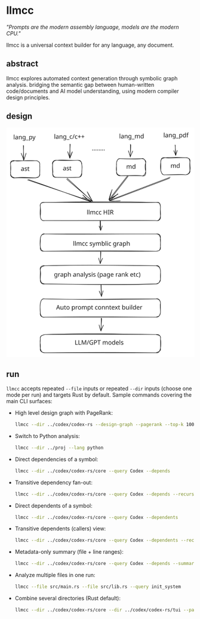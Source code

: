 # llmcc

*"Prompts are the modern assembly language, models are the modern CPU."*

llmcc is a universal context builder for any language, any document.

## abstract

llmcc explores automated context generation through symbolic graph analysis. bridging the semantic gap between human-written code/documents and AI model understanding, using modern compiler design principles.

## design

![design](doc/design.svg)

## run

`llmcc` accepts repeated `--file` inputs or repeated `--dir` inputs (choose one mode per run) and targets Rust by default. Sample commands covering the main CLI surfaces:

- High level design graph with PageRank:

	```bash
	llmcc --dir ../codex/codex-rs --design-graph --pagerank --top-k 100
	```

- Switch to Python analysis:

	```bash
	llmcc --dir ../proj --lang python
	```

- Direct dependencies of a symbol:

	```bash
	llmcc --dir ../codex/codex-rs/core --query Codex --depends
	```

- Transitive dependency fan-out:

	```bash
	llmcc --dir ../codex/codex-rs/core --query Codex --depends --recursive
	```

- Direct dependents of a symbol:

	```bash
	llmcc --dir ../codex/codex-rs/core --query Codex --dependents
	```

- Transitive dependents (callers) view:

	```bash
	llmcc --dir ../codex/codex-rs/core --query Codex --dependents --recursive
	```

- Metadata-only summary (file + line ranges):

	```bash
	llmcc --dir ../codex/codex-rs/core --query Codex --depends --summary
	```

- Analyze multiple files in one run:

	```bash
	llmcc --file src/main.rs --file src/lib.rs --query init_system
	```

- Combine several directories (Rust default):

	```bash
	llmcc --dir ../codex/codex-rs/core --dir ../codex/codex-rs/tui --pagerank --top-k 100
	```
